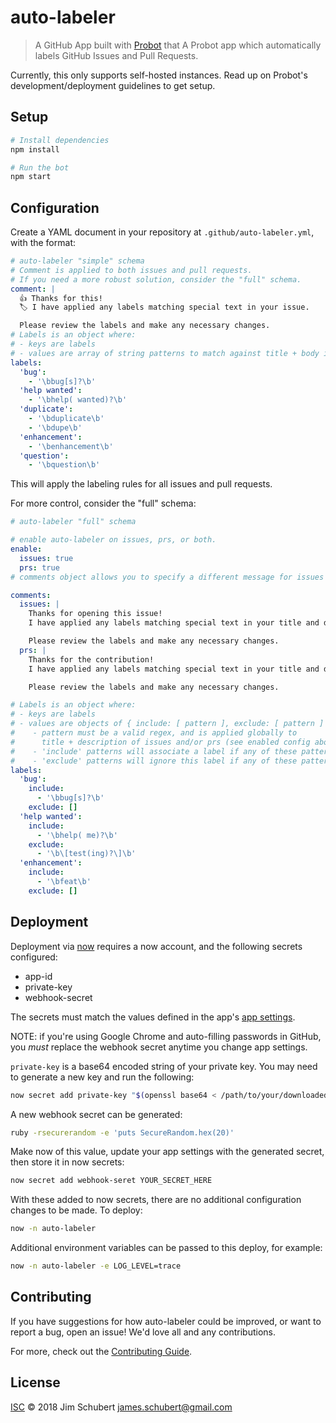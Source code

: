 # auto-labeler

> A GitHub App built with [Probot](https://github.com/probot/probot) that A Probot app which automatically labels GitHub Issues and Pull Requests.

Currently, this only supports self-hosted instances. Read up on Probot's development/deployment guidelines to get setup.

## Setup

```sh
# Install dependencies
npm install

# Run the bot
npm start
```

## Configuration

Create a YAML document in your repository at `.github/auto-labeler.yml`, with the format:

```yaml
# auto-labeler "simple" schema
# Comment is applied to both issues and pull requests.
# If you need a more robust solution, consider the "full" schema.
comment: |
  👍 Thanks for this!
  🏷 I have applied any labels matching special text in your issue.

  Please review the labels and make any necessary changes.
# Labels is an object where:
# - keys are labels
# - values are array of string patterns to match against title + body in issues/prs
labels:
  'bug':
    - '\bbug[s]?\b'
  'help wanted':
    - '\bhelp( wanted)?\b'
  'duplicate':
    - '\bduplicate\b'
    - '\bdupe\b'
  'enhancement':
    - '\benhancement\b'
  'question':
    - '\bquestion\b'
```

This will apply the labeling rules for all issues and pull requests.

For more control, consider the "full" schema:

```yaml
# auto-labeler "full" schema

# enable auto-labeler on issues, prs, or both.
enable:
  issues: true
  prs: true
# comments object allows you to specify a different message for issues and prs

comments:
  issues: |
    Thanks for opening this issue!
    I have applied any labels matching special text in your title and description.

    Please review the labels and make any necessary changes.
  prs: |
    Thanks for the contribution!
    I have applied any labels matching special text in your title and description.

    Please review the labels and make any necessary changes.

# Labels is an object where:
# - keys are labels
# - values are objects of { include: [ pattern ], exclude: [ pattern ] }
#    - pattern must be a valid regex, and is applied globally to
#      title + description of issues and/or prs (see enabled config above)
#    - 'include' patterns will associate a label if any of these patterns match
#    - 'exclude' patterns will ignore this label if any of these patterns match
labels:
  'bug':
    include:
      - '\bbug[s]?\b'
    exclude: []
  'help wanted':
    include:
      - '\bhelp( me)?\b'
    exclude:
      - '\b\[test(ing)?\]\b'
  'enhancement':
    include:
      - '\bfeat\b'
    exclude: []

```

## Deployment

Deployment via [now](https://zeit.co/now) requires a now account, and the following secrets configured:

* app-id
* private-key
* webhook-secret

The secrets must match the values defined in the app's [app settings](https://github.com/settings/apps).

NOTE: if you're using Google Chrome and auto-filling passwords in GitHub, you _must_ replace the webhook secret anytime you change app settings.

`private-key` is a base64 encoded string of your private key. You may need to generate a new key and run the following:

```bash
now secret add private-key "$(openssl base64 < /path/to/your/downloaded.pem| tr -d '\n')"
```

A new webhook secret can be generated:

```bash
ruby -rsecurerandom -e 'puts SecureRandom.hex(20)'
```

Make now of this value, update your app settings with the generated secret, then store it in now secrets:

```bash
now secret add webhook-seret YOUR_SECRET_HERE
```

With these added to now secrets, there are no additional configuration changes to be made. To deploy:

```bash
now -n auto-labeler
```

Additional environment variables can be passed to this deploy, for example:

```bash
now -n auto-labeler -e LOG_LEVEL=trace
```

## Contributing

If you have suggestions for how auto-labeler could be improved, or want to report a bug, open an issue! We'd love all and any contributions.

For more, check out the [Contributing Guide](CONTRIBUTING.md).

## License

[ISC](LICENSE) © 2018 Jim Schubert <james.schubert@gmail.com>
